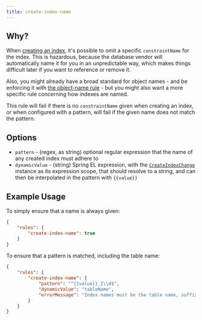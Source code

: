 ```yaml
---
title: create-index-name
---
```


## Why?

When [creating an index](http://www.liquibase.org/documentation/changes/create_index.html), it's possible to omit a specific `constraintName` for the index. This is hazardous, because the database vendor will automatically name it for you in an unpredictable way, which makes things difficult later if you want to reference or remove it.

Also, you might already have a broad standard for object names - and be enforcing it with [the object-name rule](object-name.md) - but you might also want a more specific rule concerning how indexes are named.

This rule will fail if there is no `constraintName` given when creating an index, or when configured with a pattern, will fail if the given name does not match the pattern.

## Options

- `pattern` - (regex, as string) optional regular expression that the name of any created index must adhere to
- `dynamicValue` - (string) Spring EL expression, with the [`CreateIndexChange`](https://github.com/liquibase/liquibase/blob/main/liquibase-core/src/main/java/liquibase/change/core/CreateIndexChange.java) instance as its expression scope, that should resolve to a string, and can then be interpolated in the pattern with `{{value}}`

## Example Usage

To simply ensure that a name is always given:

```json
{
    "rules": {
        "create-index-name": true
    }
}
```

To ensure that a pattern is matched, including the table name:

```json
{
    "rules": {
        "create-index-name": {
            "pattern": "^{{value}}_I\\d$",
            "dynamicValue": "tableName",
            "errorMessage": "Index names must be the table name, suffixed with 'I' and a number, e.g. FOO_I2"
        }
    }
}
```

